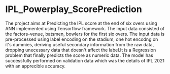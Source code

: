 # IPL_Powerplay_ScorePrediction

The project aims at Predicting the IPL score at the end of six overs using ANN implemented using Tensorflow framework. The input data consisted of the factors-venue, batsmen, bowlers for the first six overs. The input data is pre-processed using label encoding on the stadium, one hot encodng on it's dummies, deriving useful secondary information from the raw data, dropping unecessary data that doesn't affect the label.It is a Regression problem that finally predicts the score as numeric data. The model has successfully performed on validation data which was the details of IPL 2021 with an apprecible accuracy.
